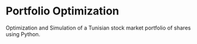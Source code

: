 # Portfolio Optimization
Optimization and Simulation of a Tunisian stock market portfolio of shares using Python.

